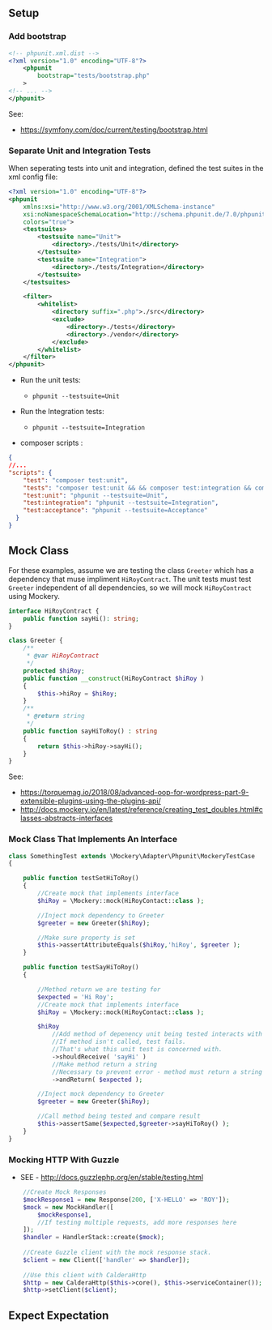 

## Setup

### Add bootstrap


```xml
<!-- phpunit.xml.dist -->
<?xml version="1.0" encoding="UTF-8"?>
    <phpunit
        bootstrap="tests/bootstrap.php"
    >
<!-- ... -->
</phpunit>
```

See:
* https://symfony.com/doc/current/testing/bootstrap.html


### Separate Unit and Integration Tests
When seperating tests into unit and integration, defined the test suites in the xml config file:

```xml
<?xml version="1.0" encoding="UTF-8"?>
<phpunit
    xmlns:xsi="http://www.w3.org/2001/XMLSchema-instance"
    xsi:noNamespaceSchemaLocation="http://schema.phpunit.de/7.0/phpunit.xsd"
    colors="true">
    <testsuites>
        <testsuite name="Unit">
            <directory>./tests/Unit</directory>
        </testsuite>
        <testsuite name="Integration">
            <directory>./tests/Integration</directory>
        </testsuite>
    </testsuites>

    <filter>
        <whitelist>
            <directory suffix=".php">./src</directory>
            <exclude>
                <directory>./tests</directory>
                <directory>./vendor</directory>
            </exclude>
        </whitelist>
    </filter>
</phpunit>
```

* Run the unit tests:
    - `phpunit --testsuite=Unit`
* Run the Integration tests:
    - `phpunit --testsuite=Integration`
    
* composer scripts :
```json
{
//...
"scripts": {
    "test": "composer test:unit",
    "tests": "composer test:unit && && composer test:integration && composer test:acceptance",
    "test:unit": "phpunit --testsuite=Unit",
    "test:integration": "phpunit --testsuite=Integration",
    "test:acceptance": "phpunit --testsuite=Acceptance"
  }
}
```
## Mock Class

For these examples, assume we are testing the class `Greeter` which has a dependency that muse impliment `HiRoyContract`. The unit tests must test `Greeter` independent of all dependencies, so we will mock `HiRoyContract` using Mockery.

```php
interface HiRoyContract {
	public function sayHi(): string;
}

class Greeter {
	/**
	 * @var HiRoyContract
	 */
	protected $hiRoy;
	public function __construct(HiRoyContract $hiRoy )
	{
		$this->hiRoy = $hiRoy;
	}
	/**
	 * @return string
	 */
	public function sayHiToRoy() : string
	{
		return $this->hiRoy->sayHi();
	}
}
```

See: 
* https://torquemag.io/2018/08/advanced-oop-for-wordpress-part-9-extensible-plugins-using-the-plugins-api/
* http://docs.mockery.io/en/latest/reference/creating_test_doubles.html#classes-abstracts-interfaces
### Mock Class That Implements An Interface

```php
class SomethingTest extends \Mockery\Adapter\Phpunit\MockeryTestCase
{

	public function testSetHiToRoy()
	{
		//Create mock that implements interface
		$hiRoy = \Mockery::mock(HiRoyContact::class );

		//Inject mock dependency to Greeter
		$greeter = new Greeter($hiRoy);

		//Make sure property is set
		$this->assertAttributeEquals($hiRoy,'hiRoy', $greeter );
	}

	public function testSayHiToRoy()
	{

		//Method return we are testing for
		$expected = 'Hi Roy';
		//Create mock that implements interface
		$hiRoy = \Mockery::mock(HiRoyContact::class );

		$hiRoy
			//Add method of depenency unit being tested interacts with
			//If method isn't called, test fails.
			//That's what this unit test is concerned with.
			->shouldReceive( 'sayHi' )
			//Make method return a string
			//Necessary to prevent error - method must return a string
			->andReturn( $expected );

		//Inject mock dependency to Greeter
		$greeter = new Greeter($hiRoy);

		//Call method being tested and compare result
		$this->assertSame($expected,$greeter->sayHiToRoy() );
	}
}
``` 

### Mocking HTTP With Guzzle

* SEE - http://docs.guzzlephp.org/en/stable/testing.html

```php
    //Create Mock Responses
    $mockResponse1 = new Response(200, ['X-HELLO' => 'ROY']);
    $mock = new MockHandler([
        $mockResponse1,
        //If testing multiple requests, add more responses here
    ]);
    $handler = HandlerStack::create($mock);
    
    //Create Guzzle client with the mock response stack.
    $client = new Client(['handler' => $handler]);
    
    //Use this client with CalderaHttp
    $http = new CalderaHttp($this->core(), $this->serviceContainer());
    $http->setClient($client);
```
## Expect Expectation

